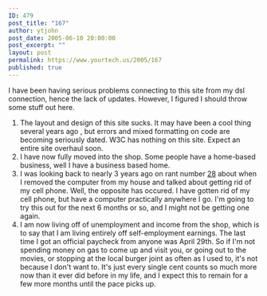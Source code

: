 ```yaml
---
ID: 479
post_title: "167"
author: ytjohn
post_date: 2005-06-10 20:00:00
post_excerpt: ""
layout: post
permalink: https://www.yourtech.us/2005/167
published: true
---
```

I have been having serious problems connecting to this site from my dsl connection, hence the lack of updates.  However, I figured I should throw some stuff out here.

<ol>
<li>The layout and design of this site sucks.  It may have been a cool thing several years ago , but errors and mixed formatting on code are becoming seriously dated.  W3C has nothing on this site. Expect an entire site overhaul soon.</li>
<li>I have now fully moved into the shop.  Some people have a home-based business, well I have a business based home.</li>
<li>I was looking back to nearly 3 years ago on rant number <a href="http://www.sqbnet.net/?id=28">28</a> about when I removed the computer from my house and talked about getting rid of my cell phone.  Well, the opposite has occured.  I have gotten rid of my cell phone, but have a computer practically anywhere I go.  I'm going to try this out for the next 6 months or so, and I might not be getting one again.</li>
<li>I am now living off of unemployment and income from the shop, which is to say that I am living entirely off self-employment earnings.  The last time I got an official  paycheck from anyone was April 29th.  So if I'm not spending money on gas to come up and visit you, or going out to the movies, or stopping at the local burger joint as often as I used to, it's not because I don't want to.  It's just every single cent counts so much more now than it ever did before in my life, and I expect this to remain for a few more months until the pace picks up.</li>
</ol>